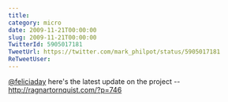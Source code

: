 ```yaml
---
title: 
category: micro
date: 2009-11-21T00:00:00
slug: 2009-11-21T00:00:00
TwitterId: 5905017181
TweetUrl: https://twitter.com/mark_philpot/status/5905017181
ReTweetUser: 
---
```


[@feliciaday](https://twitter.com/feliciaday) here's the latest update on the project -- http://ragnartornquist.com/?p=746